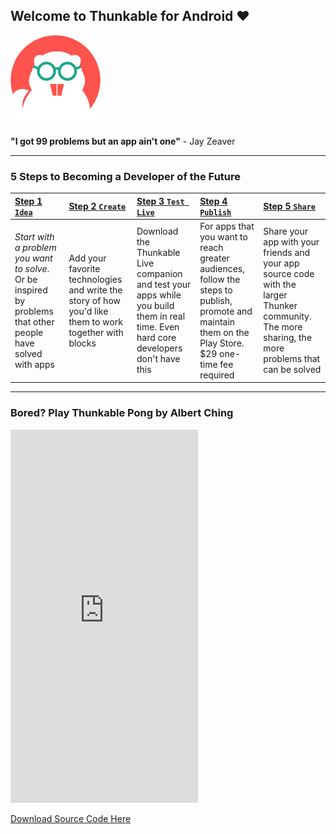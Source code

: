 ## Welcome to Thunkable for Android ❤

![](/assets/thunkable-classic.png)

**"I got 99 problems but an app ain't one"** - Jay Zeaver

---

### 5 Steps to Becoming a Developer of the Future

| [Step 1 `Idea`](/android/idea.md) | [Step 2 `Create`](/android/create.md) | [Step 3 `Test Live`](/android/live-test.md) | [Step 4 `Publish`](/android/publish.md) | [Step 5 `Share`](/android/share.md) |
| :--- | :--- | :--- | :--- | :--- |
| _Start with a problem you want to solve_. Or be inspired by problems that other people have solved with apps | Add your favorite technologies and write the story of how you'd like them to work together with blocks | Download the Thunkable Live companion and test your apps while you build them in real time. Even hard core developers don't have this | For apps that you want to reach greater audiences, follow the steps to publish, promote and maintain them on the Play Store. $29 one-time fee required | Share your app with your friends and your app source code with the larger Thunker community. The more sharing, the more problems that can be solved |

---

### Bored? Play Thunkable Pong by Albert Ching

<div class="intrinsic-container">
  <iframe src="https://appetize.io/embed/jxpxnaz599j55nkta7pngfqjxr?device=nexus5&scale=75&autoplay=false&orientation=portrait&deviceColor=white" width="300px" height="597px" frameborder="0" scrolling="no"></iframe>
</div>

[Download Source Code Here](https://goo.gl/LQs4su)

